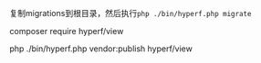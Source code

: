复制migrations到根目录，然后执行`php ./bin/hyperf.php migrate`


composer require hyperf/view

php ./bin/hyperf.php vendor:publish hyperf/view